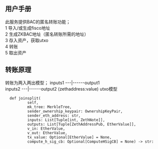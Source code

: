 
## 用户手册
 此服务提供BAC的匿名转账功能；  
 1 导入/或生成fisco地址  
 2 生成ZKBAC地址（匿名转账所需的地址）  
 3 存入资产，获取utxo  
 4 转账  
 5 取出资产  
 
 ## 转账原理
  转账为两入两出模型；
  inputs1 ---|------output1                     
  inputs2 ---|------output2
   (zethaddress:value) utxo模型
   
  ``` 
    def joinsplit(
            self,
            mk_tree: MerkleTree,
            sender_ownership_keypair: OwnershipKeyPair,
            sender_eth_address: str,
            inputs: List[Tuple[int, ZethNote]],
            outputs: List[Tuple[ZethAddressPub, EtherValue]],
            v_in: EtherValue,
            v_out: EtherValue,
            tx_value: Optional[EtherValue] = None,
            compute_h_sig_cb: Optional[ComputeHSigCB] = None) -> str:      
   ```       